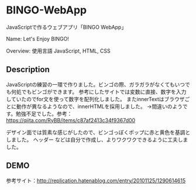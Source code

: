# BINGO-WebApp
JavaScriptで作るウェブアプリ「BINGO WebApp」

Name:
Let's Enjoy BINGO!

Overview:
使用言語 JavaScript, HTML, CSS

## Description
JavaScriptの練習の一環で作りました。ビンゴの際、ガラガラがなくてもいつでも何処でもビンゴができます。
参考にしたサイトでは変数に直接、数字を入力していたのでfor文を使って数字を配列化しました。
またinnerTextはブラウザごとに動作が異なるようなので、innerHTMLを採用しました。
→間違いのようです。勉強不足でした。参考：https://qiita.com/RyBB/items/c87af2413c34f9367d00

デザイン面では質素な感じがしたので、ビンゴっぽくポップに赤と黄色を基調としました。
ヘッダー などは自分で作成し、よりワクワクできるように工夫しました。

## DEMO


参考サイト：http://replication.hatenablog.com/entry/20101125/1290614615
